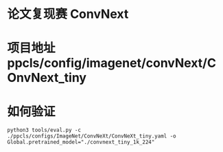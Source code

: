 # 论文复现赛 ConvNext
# 项目地址 ppcls/config/imagenet/convNext/COnvNext_tiny
# 如何验证
```
python3 tools/eval.py -c ./ppcls/configs/ImageNet/ConvNeXt/ConvNeXt_tiny.yaml -o Global.pretrained_model="./convnext_tiny_1k_224"
```
